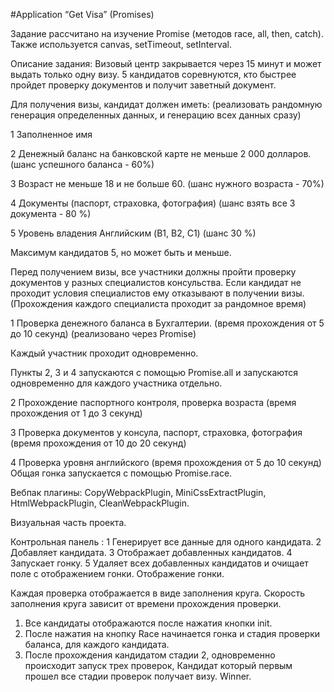 #Application “Get Visa” (Promises)

Задание рассчитано на изучение Promise (методов race, all, then, catch).
Также используется canvas, setTimeout, setInterval.

Описание задания: Визовый центр закрывается через 15 минут и может выдать
только одну визу. 5 кандидатов соревнуются, кто быстрее пройдет проверку
документов и получит заветный документ.

Для получения визы, кандидат должен иметь: (реализовать рандомную
генерация определенных данных, и генерацию всех данных сразу)

1 Заполненное имя

2 Денежный баланс на банковской карте не меньше 2 000 долларов. (шанс
успешного баланса - 60%)

3 Возраст не меньше 18 и не больше 60. (шанс нужного возраста - 70%)

4 Документы (паспорт, страховка, фотография) (шанс взять все 3 документа - 80 %)

5 Уровень владения Английским (B1, B2, C1) (шанс 30 %)

Максимум кандидатов 5, но может быть и меньше.

Перед получением визы, все участники должны пройти проверку документов
у разных специалистов консульства. Если кандидат не проходит условия
специалистов ему отказывают в получении визы. (Прохождения каждого
специалиста проходит за рандомное время)

1 Проверка денежного баланса в Бухгалтерии. (время прохождения от 5 до 10
секунд) (реализовано через Promise)

Каждый участник проходит одновременно.

Пункты 2, 3 и 4 запускаются с помощью Promise.all и запускаются одновременно
для каждого участника отдельно.

2 Прохождение паспортного контроля, проверка возраста (время прохождения от 1
до 3 секунд)

3 Проверка документов у консула, паспорт, страховка, фотография (время
прохождения от 10 до 20 секунд)

4 Проверка уровня английского (время прохождения от 5 до 10 секунд)
Общая гонка запускается с помощью Promise.race.

Вебпак плагины: CopyWebpackPlugin, MiniCssExtractPlugin, HtmlWebpackPlugin,
CleanWebpackPlugin.

Визуальная часть проекта.

Контрольная панель :
1 Генерирует все данные для одного кандидата.
2 Добавляет кандидата.
3 Отображает добавленных кандидатов.
4 Запускает гонку.
5 Удаляет всех добавленных кандидатов и очищает поле с отображением гонки.
Отображение гонки.

Каждая проверка отображается в виде заполнения круга. Скорость заполнения
круга зависит от времени прохождения проверки.
1. Все кандидаты отображаются после нажатия кнопки init.
2. После нажатия на кнопку Race начинается гонка и стадия проверки баланса,
   для каждого кандидата.
3. После прохождения кандидатом стадии 2, одновременно происходит запуск
   трех проверок,
   Кандидат который первым прошел все стадии проверок получает визу. Winner.